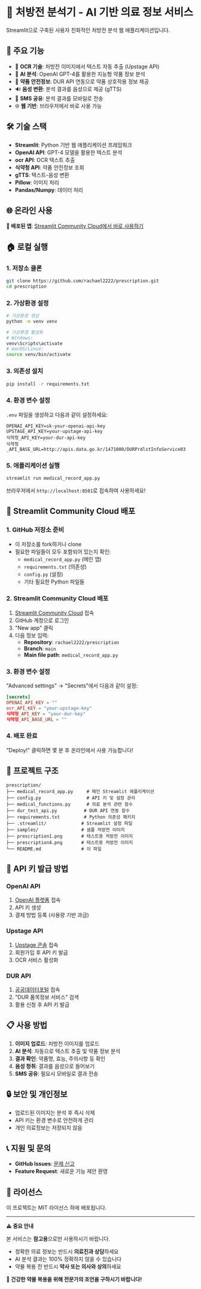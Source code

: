 # 🏥 처방전 분석기 - AI 기반 의료 정보 서비스

Streamlit으로 구축된 사용자 친화적인 처방전 분석 웹 애플리케이션입니다.

## 🚀 주요 기능

- 📸 **OCR 기술**: 처방전 이미지에서 텍스트 자동 추출 (Upstage API)
- 🤖 **AI 분석**: OpenAI GPT-4를 활용한 지능형 약품 정보 분석  
- 💊 **약품 안전정보**: DUR API 연동으로 약품 상호작용 정보 제공
- 🔊 **음성 변환**: 분석 결과를 음성으로 제공 (gTTS)
- 📱 **SMS 공유**: 분석 결과를 모바일로 전송
- 🌐 **웹 기반**: 브라우저에서 바로 사용 가능

## 🛠️ 기술 스택

- **Streamlit**: Python 기반 웹 애플리케이션 프레임워크
- **OpenAI API**: GPT-4 모델을 활용한 텍스트 분석
- **ocr API**: OCR 텍스트 추출
- **식약청 API**: 약품 안전정보 조회
- **gTTS**: 텍스트-음성 변환
- **Pillow**: 이미지 처리
- **Pandas/Numpy**: 데이터 처리

## 🌐 온라인 사용

**🔗 배포된 앱**: [Streamlit Community Cloud에서 바로 사용하기](https://share.streamlit.io/)

## 🏠 로컬 실행

### 1. 저장소 클론
```bash
git clone https://github.com/rachael2222/prescription.git
cd prescription
```

### 2. 가상환경 설정
```bash
# 가상환경 생성
python -m venv venv

# 가상환경 활성화
# Windows:
venv\Scripts\activate
# macOS/Linux:
source venv/bin/activate
```

### 3. 의존성 설치
```bash
pip install -r requirements.txt
```

### 4. 환경 변수 설정
`.env` 파일을 생성하고 다음과 같이 설정하세요:
```env
OPENAI_API_KEY=sk-your-openai-api-key
UPSTAGE_API_KEY=your-upstage-api-key
식약청_API_KEY=your-dur-api-key
식약청_API_BASE_URL=http://apis.data.go.kr/1471000/DURPrdlstInfoService03
```

### 5. 애플리케이션 실행
```bash
streamlit run medical_record_app.py
```

브라우저에서 `http://localhost:8501`로 접속하여 사용하세요!

## 🚀 Streamlit Community Cloud 배포

### 1. GitHub 저장소 준비
- 이 저장소를 fork하거나 clone
- 필요한 파일들이 모두 포함되어 있는지 확인:
  - `medical_record_app.py` (메인 앱)
  - `requirements.txt` (의존성)
  - `config.py` (설정)
  - 기타 필요한 Python 파일들

### 2. Streamlit Community Cloud 배포
1. [Streamlit Community Cloud](https://share.streamlit.io/) 접속
2. GitHub 계정으로 로그인
3. "New app" 클릭
4. 다음 정보 입력:
   - **Repository**: `rachael2222/prescription`
   - **Branch**: `main`
   - **Main file path**: `medical_record_app.py`

### 3. 환경 변수 설정
"Advanced settings" → "Secrets"에서 다음과 같이 설정:
```toml
[secrets]
OPENAI_API_KEY = ""
ocr_API_KEY = "your-upstage-key"
식약청_API_KEY = "your-dur-key"
식약청_API_BASE_URL = ""
```

### 4. 배포 완료
"Deploy!" 클릭하면 몇 분 후 온라인에서 사용 가능합니다!

## 📁 프로젝트 구조

```
prescription/
├── medical_record_app.py     # 메인 Streamlit 애플리케이션
├── config.py                 # API 키 및 설정 관리
├── medical_functions.py      # 의료 분석 관련 함수
├── dur_test_api.py          # DUR API 연동 함수
├── requirements.txt         # Python 의존성 패키지
├── .streamlit/             # Streamlit 설정 파일
├── samples/                # 샘플 처방전 이미지
├── prescription1.png       # 테스트용 처방전 이미지
├── prescription4.png       # 테스트용 처방전 이미지
└── README.md               # 이 파일
```

## 🔑 API 키 발급 방법

### OpenAI API
1. [OpenAI 플랫폼](https://platform.openai.com/api-keys) 접속
2. API 키 생성
3. 결제 방법 등록 (사용량 기반 과금)

### Upstage API  
1. [Upstage 콘솔](https://console.upstage.ai/) 접속
2. 회원가입 후 API 키 발급
3. OCR 서비스 활성화

### DUR API
1. [공공데이터포털](https://www.data.go.kr/) 접속
2. "DUR 품목정보 서비스" 검색
3. 활용 신청 후 API 키 발급

## 📋 사용 방법

1. **이미지 업로드**: 처방전 이미지를 업로드
2. **AI 분석**: 자동으로 텍스트 추출 및 약품 정보 분석
3. **결과 확인**: 약품명, 효능, 주의사항 등 확인
4. **음성 청취**: 결과를 음성으로 들어보기
5. **SMS 공유**: 필요시 모바일로 결과 전송

## 🔒 보안 및 개인정보

- 업로드된 이미지는 분석 후 즉시 삭제
- API 키는 환경 변수로 안전하게 관리
- 개인 의료정보는 저장되지 않음

## 📞 지원 및 문의

- **GitHub Issues**: [문제 신고](https://github.com/rachael2222/prescription/issues)
- **Feature Request**: 새로운 기능 제안 환영

## 📄 라이선스

이 프로젝트는 MIT 라이선스 하에 배포됩니다.

---

**⚠️ 중요 안내**

본 서비스는 **참고용**으로만 사용하시기 바랍니다. 

- 정확한 의료 정보는 반드시 **의료진과 상담**하세요
- AI 분석 결과는 100% 정확하지 않을 수 있습니다
- 약물 복용 전 반드시 **약사 또는 의사와 상의**하세요

**🏥 건강한 약물 복용을 위해 전문가의 조언을 구하시기 바랍니다!** 
